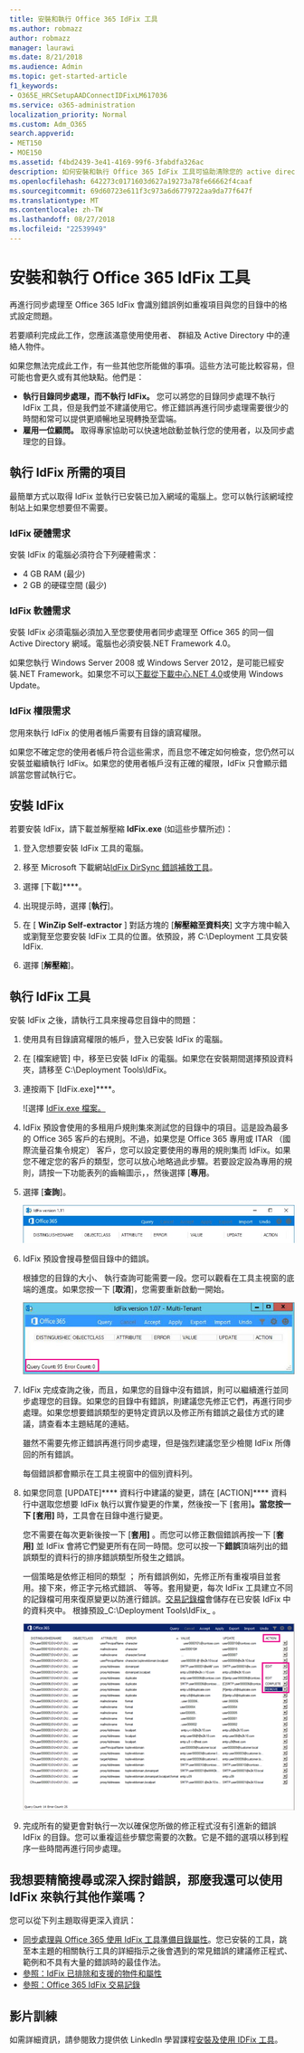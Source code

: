 ```yaml
---
title: 安裝和執行 Office 365 IdFix 工具
ms.author: robmazz
author: robmazz
manager: laurawi
ms.date: 8/21/2018
ms.audience: Admin
ms.topic: get-started-article
f1_keywords:
- O365E_HRCSetupAADConnectIDFixLM617036
ms.service: o365-administration
localization_priority: Normal
ms.custom: Adm_O365
search.appverid:
- MET150
- MOE150
ms.assetid: f4bd2439-3e41-4169-99f6-3fabdfa326ac
description: 如何安裝和執行 Office 365 IdFix 工具可協助清除您的 active directory 同步處理至 Office 365 之前。
ms.openlocfilehash: 642273c0171603d627a19273a78fe66662f4caaf
ms.sourcegitcommit: 69d60723e611f3c973a6d6779722aa9da77f647f
ms.translationtype: MT
ms.contentlocale: zh-TW
ms.lasthandoff: 08/27/2018
ms.locfileid: "22539949"
---
```

# <a name="install-and-run-the-office-365-idfix-tool"></a>安裝和執行 Office 365 IdFix 工具

再進行同步處理至 Office 365 IdFix 會識別錯誤例如重複項目與您的目錄中的格式設定問題。 
  
若要順利完成此工作，您應該滿意使用使用者、 群組及 Active Directory 中的連絡人物件。
  
如果您無法完成此工作，有一些其他您所能做的事項。這些方法可能比較容易，但可能也會更久或有其他缺點。他們是：
  
- **執行目錄同步處理，而不執行 IdFix。** 您可以將您的目錄同步處理不執行 IdFix 工具，但是我們並不建議使用它。修正錯誤再進行同步處理需要很少的時間和常可以提供更順暢地呈現轉換至雲端。 
- **雇用一位顧問。** 取得專家協助可以快速地啟動並執行您的使用者，以及同步處理您的目錄。 
    
## <a name="what-you-need-to-run-idfix"></a>執行 IdFix 所需的項目

最簡單方式以取得 IdFix 並執行已安裝已加入網域的電腦上。您可以執行該網域控制站上如果您想要但不需要。
  
### <a name="idfix-hardware-requirements"></a>IdFix 硬體需求

安裝 IdFix 的電腦必須符合下列硬體需求：
  
- 4 GB RAM (最少)
- 2 GB 的硬碟空間 (最少)
    
### <a name="idfix-software-requirements"></a>IdFix 軟體需求

安裝 IdFix 必須電腦必須加入至您要使用者同步處理至 Office 365 的同一個 Active Directory 網域。電腦也必須安裝.NET Framework 4.0。 
  
如果您執行 Windows Server 2008 或 Windows Server 2012，是可能已經安裝.NET Framework。如果您不可以[下載從下載中心.NET 4.0](https://go.microsoft.com/fwlink/p/?LinkId=400475)或使用 Windows Update。 
  
### <a name="idfix-permissions-requirements"></a>IdFix 權限需求

您用來執行 IdFix 的使用者帳戶需要有目錄的讀寫權限。
  
如果您不確定您的使用者帳戶符合這些需求，而且您不確定如何檢查，您仍然可以安裝並繼續執行 IdFix。如果您的使用者帳戶沒有正確的權限，IdFix 只會顯示錯誤當您嘗試執行它。
  
## <a name="install-idfix"></a>安裝 IdFix

若要安裝 IdFix，請下載並解壓縮 **IdFix.exe** (如這些步驟所述)： 
  
1. 登入您想要安裝 IdFix 工具的電腦。
    
2. 移至 Microsoft 下載網站[IdFix DirSync 錯誤補救工具](https://go.microsoft.com/fwlink/?linkid=867219)。
    
3. 選擇 [下載]****。
    
4. 出現提示時，選擇 [**執行**]。
    
5. 在 [ **WinZip Self-extractor** ] 對話方塊的 [**解壓縮至資料夾**] 文字方塊中輸入或瀏覽至您要安裝 IdFix 工具的位置。依預設，將 C:\Deployment 工具安裝 IdFix\. 
    
6. 選擇 [**解壓縮**]。
    
## <a name="run-the-idfix-tool"></a>執行 IdFix 工具

安裝 IdFix 之後，請執行工具來搜尋您目錄中的問題：
  
1. 使用具有目錄讀寫權限的帳戶，登入已安裝 IdFix 的電腦。
    
2. 在 [檔案總管] 中，移至已安裝 IdFix 的電腦。如果您在安裝期間選擇預設資料夾，請移至 C:\Deployment Tools\IdFix。
    
3. 連按兩下 [IdFix.exe]****。 
    
    ![選擇 [IdFix.exe 檔案。](media/a9387bbc-991f-41c2-a500-45e3ce574285.JPG)
  
4. IdFix 預設會使用的多租用戶規則集來測試您的目錄中的項目。這是設為最多的 Office 365 客戶的右規則。不過，如果您是 Office 365 專用或 ITAR （國際流量召集令規定） 客戶，您可以設定要使用的專用的規則集而 IdFix。如果您不確定您的客戶的類型，您可以放心地略過此步驟。若要設定設為專用的規則，請按一下功能表列的齒輪圖示，，然後選擇 [**專用**。
    
5. 選擇 [**查詢**]。
    
    ![選擇在 IdFix 中的 [查詢]。](media/a07a7aa7-d0ac-4817-8757-946019813a57.JPG)
  
6. IdFix 預設會搜尋整個目錄中的錯誤。
    
    根據您的目錄的大小、 執行查詢可能需要一段。您可以觀看在工具主視窗的底端的進度。如果您按一下 [**取消**]，您需要重新啟動一開始。
    
    ![IdFix 查詢和錯誤計數。](media/da0198a0-7d4d-4afe-a256-e82f1330ada5.JPG)
  
7. IdFix 完成查詢之後，而且，如果您的目錄中沒有錯誤，則可以繼續進行並同步處理您的目錄。如果您的目錄中有錯誤，則建議您先修正它們，再進行同步處理。如果您想要錯誤類型的更特定資訊以及修正所有錯誤之最佳方式的建議，請查看本主題結尾的連結。 
    
    雖然不需要先修正錯誤再進行同步處理，但是強烈建議您至少檢閱 IdFix 所傳回的所有錯誤。
    
    每個錯誤都會顯示在工具主視窗中的個別資料列。 
    
8. 如果您同意 [UPDATE]**** 資料行中建議的變更，請在 [ACTION]**** 資料行中選取您想要 IdFix 執行以實作變更的作業，然後按一下 [套用]****。當您按一下 [套用]**** 時，工具會在目錄中進行變更。
    
    您不需要在每次更新後按一下 [**套用]** 。而您可以修正數個錯誤再按一下 [**套用]** 並 IdFix 會將它們變更所有在同一時間。您可以按一下**錯誤**頂端列出的錯誤類型的資料行的排序錯誤類型所發生之錯誤。 
    
    一個策略是依修正相同的類型 ； 所有錯誤例如，先修正所有重複項目並套用。接下來，修正字元格式錯誤、 等等。套用變更，每次 IdFix 工具建立不同的記錄檔可用來復原變更以防進行錯誤。[交易記錄檔](idfix-transaction-log.md)會儲存在已安裝 IdFix 中的資料夾中。 根據預設_C:\Deployment Tools\IdFix_ 。 
    
    ![在 IdFix 中補救錯誤。](media/5f051070-652c-4be7-98bf-312295e32371.png)
  
9. 完成所有的變更會對執行一次以確保您所做的修正程式沒有引進新的錯誤 IdFix 的目錄。您可以重複這些步驟您需要的次數。它是不錯的選項以移到程序一些時間再進行同步處理。
    
## <a name="i-want-to-refine-my-search-or-dig-deeper-into-the-errors-what-else-can-i-do-with-idfix"></a>我想要精簡搜尋或深入探討錯誤，那麼我還可以使用 IdFix 來執行其他作業嗎？

您可以從下列主題取得更深入資訊：
  
- [同步處理與 Office 365 使用 IdFix 工具準備目錄屬性](prepare-directory-attributes-for-synch-with-idfix.md)。您已安裝的工具，跳至本主題的相關執行工具的詳細指示之後會遇到的常見錯誤的建議修正程式、 範例和不具有大量的錯誤時的最佳作法。 
- [參照：IdFix 已排除和支援的物件和屬性](idfix-excluded-and-supported-objects-and-attributes.md)  
- [參照：Office 365 IdFix 交易記錄](idfix-transaction-log.md)
    
## <a name="video-training"></a>影片訓練

如需詳細資訊，請參閱致力提供依 LinkedIn 學習課程[安裝及使用 IDFix 工具](https://support.office.com/article/4d81d73c-f172-4fd5-8542-f601c0c96aa9.aspx)。
  

